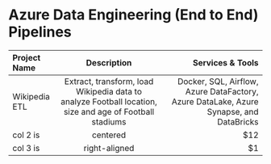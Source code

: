 # Azure Data Engineering (End to End) Pipelines

| Project Name  |                                               Description                                               |                                                                       Services & Tools |
| :------------ | :-----------------------------------------------------------------------------------------------------: | -------------------------------------------------------------------------------------: |
| Wikipedia ETL | Extract, transform, load Wikipedia data to analyze Football location, size and age of Football stadiums | Docker, SQL, Airflow, Azure DataFactory, Azure DataLake, Azure Synapse, and DataBricks |
| col 2 is      |                                                centered                                                 |                                                                                    $12 |
| col 3 is      |                                              right-aligned                                              |                                                                                     $1 |
